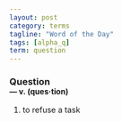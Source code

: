 ```yaml
---
layout: post
category: terms
tagline: "Word of the Day"
tags: [alpha_q]
term: question
---
```


<h3>Question<br/> <small>&mdash; v. (ques<span>&middot;</span>tion)</small></h3>
<p><ol><li>to refuse a task</li>
</ol></p>
